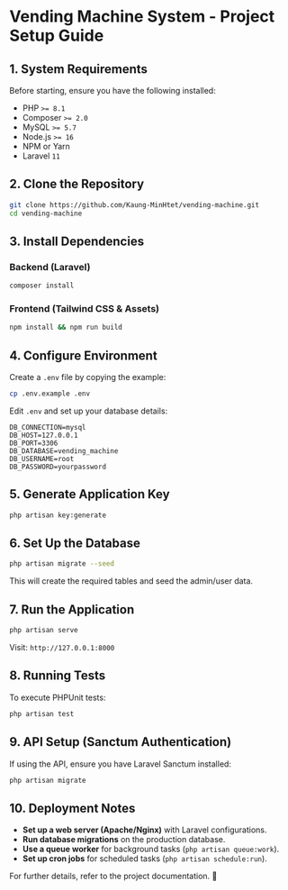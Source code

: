 # Vending Machine System - Project Setup Guide

## **1. System Requirements**
Before starting, ensure you have the following installed:
- PHP `>= 8.1`
- Composer `>= 2.0`
- MySQL `>= 5.7`
- Node.js `>= 16`
- NPM or Yarn
- Laravel `11`

## **2. Clone the Repository**
```bash
git clone https://github.com/Kaung-MinHtet/vending-machine.git
cd vending-machine
```

## **3. Install Dependencies**
### **Backend (Laravel)**
```bash
composer install
```

### **Frontend (Tailwind CSS & Assets)**
```bash
npm install && npm run build
```

## **4. Configure Environment**
Create a `.env` file by copying the example:
```bash
cp .env.example .env
```
Edit `.env` and set up your database details:
```
DB_CONNECTION=mysql
DB_HOST=127.0.0.1
DB_PORT=3306
DB_DATABASE=vending_machine
DB_USERNAME=root
DB_PASSWORD=yourpassword
```

## **5. Generate Application Key**
```bash
php artisan key:generate
```

## **6. Set Up the Database**
```bash
php artisan migrate --seed
```
This will create the required tables and seed the admin/user data.

## **7. Run the Application**
```bash
php artisan serve
```
Visit: `http://127.0.0.1:8000`

## **8. Running Tests**
To execute PHPUnit tests:
```bash
php artisan test
```

## **9. API Setup (Sanctum Authentication)**
If using the API, ensure you have Laravel Sanctum installed:
```bash
php artisan migrate
```

## **10. Deployment Notes**
- **Set up a web server (Apache/Nginx)** with Laravel configurations.
- **Run database migrations** on the production database.
- **Use a queue worker** for background tasks (`php artisan queue:work`).
- **Set up cron jobs** for scheduled tasks (`php artisan schedule:run`).

For further details, refer to the project documentation. 🚀


